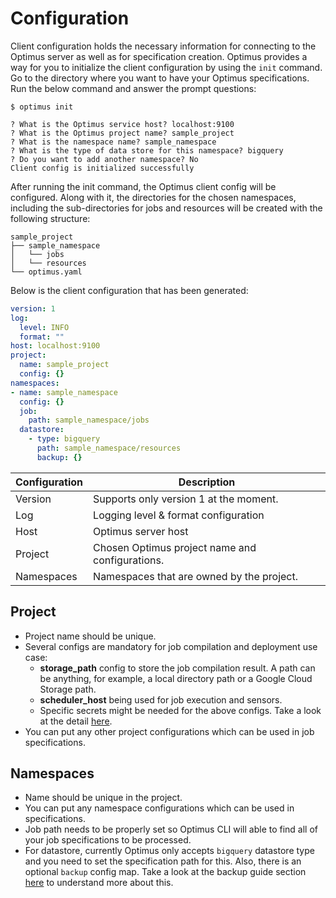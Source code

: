 # Configuration
Client configuration holds the necessary information for connecting to the Optimus server as well as for specification 
creation. Optimus provides a way for you to initialize the client configuration by using the `init` command. Go to the 
directory where you want to have your Optimus specifications. Run the below command and answer the prompt questions:

```shell
$ optimus init

? What is the Optimus service host? localhost:9100
? What is the Optimus project name? sample_project
? What is the namespace name? sample_namespace
? What is the type of data store for this namespace? bigquery
? Do you want to add another namespace? No
Client config is initialized successfully
```


After running the init command, the Optimus client config will be configured. Along with it, the directories for the 
chosen namespaces, including the sub-directories for jobs and resources will be created with the following structure:
```
sample_project
├── sample_namespace
│   └── jobs
│   └── resources
└── optimus.yaml
```

Below is the client configuration that has been generated:
```yaml
version: 1
log:
  level: INFO
  format: ""
host: localhost:9100
project:
  name: sample_project
  config: {}
namespaces:
- name: sample_namespace
  config: {}
  job:
    path: sample_namespace/jobs
  datastore:
    - type: bigquery
      path: sample_namespace/resources
      backup: {}
```
   
                
| Configuration  | Description                                     |
|----------------|-------------------------------------------------|
| Version        | Supports only version 1 at the moment.          |
| Log            | Logging level & format configuration            |
| Host           | Optimus server host                             |
| Project        | Chosen Optimus project name and configurations. | 
| Namespaces     | Namespaces that are owned by the project.       |

## Project
- Project name should be unique.
- Several configs are mandatory for job compilation and deployment use case:
  - **storage_path** config to store the job compilation result. A path can be anything, for example, a local directory 
    path or a Google Cloud Storage path.
  - **scheduler_host** being used for job execution and sensors.
  - Specific secrets might be needed for the above configs. Take a look at the detail [here](managing-secrets.md).
- You can put any other project configurations which can be used in job specifications.

## Namespaces
- Name should be unique in the project.
- You can put any namespace configurations which can be used in specifications.
- Job path needs to be properly set so Optimus CLI will able to find all of your job specifications to be processed.
- For datastore, currently Optimus only accepts `bigquery` datastore type and you need to set the specification path 
  for this. Also, there is an optional `backup` config map. Take a look at the backup guide section [here](backup-bigquery-resource.md) 
  to understand more about this.
